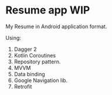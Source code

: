 # Resume app WIP

My Resume in Android application format.

Using:
1. Dagger 2
2. Kotlin Coroutines
3. Repository pattern.
4. MVVM
5. Data binding
6. Google Navigation lib.
7. Retrofit

